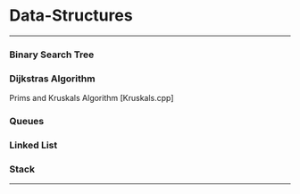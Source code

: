 # Data-Structures
-------------------------------------------------------------------------------------------------------------------------------------------------------------------------------

### Binary Search Tree  

### Dijkstras Algorithm

 Prims and Kruskals Algorithm [Kruskals.cpp]

### Queues

### Linked List

### Stack

-------------------------------------------------------------------------------------------------------------------------------------------------------------------------------
